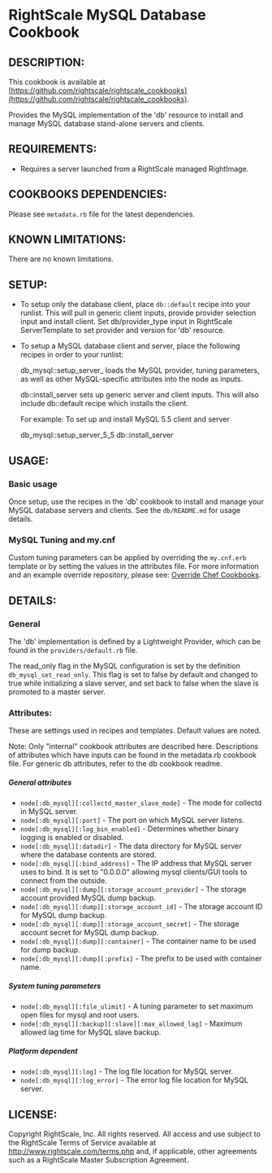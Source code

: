 # RightScale MySQL Database Cookbook

## DESCRIPTION:

This cookbook is available at [https://github.com/rightscale/rightscale_cookbooks](https://github.com/rightscale/rightscale_cookbooks).

Provides the MySQL implementation of the 'db' resource to install and manage
MySQL database stand-alone servers and clients.

## REQUIREMENTS:

* Requires a server launched from a RightScale managed RightImage.

## COOKBOOKS DEPENDENCIES:

Please see `metadata.rb` file for the latest dependencies.

## KNOWN LIMITATIONS:

There are no known limitations.

## SETUP:

* To setup only the database client, place `db::default` recipe into
  your runlist. This will pull in generic client inputs, provide provider
  selection input and install client. Set db/provider_type input in
  RightScale ServerTemplate to set provider and version for 'db' resource.
* To setup a MySQL database client and server, place the following recipes
  in order to your runlist:

    db_mysql::setup_server_<version>
      loads the MySQL provider, tuning parameters, as well as other
      MySQL-specific attributes into the node as inputs.

    db::install_server
      sets up generic server and client inputs. This will also include
      db::default recipe which installs the client.

  For example: To set up and install MySQL 5.5 client and server

    db_mysql::setup_server_5_5
    db::install_server

## USAGE:

### Basic usage

Once setup, use the recipes in the 'db' cookbook to install and manage your
MySQL database servers and clients. See the `db/README.md` for usage details.

### MySQL Tuning and my.cnf

Custom tuning parameters can be applied by overriding the `my.cnf.erb`
template or by setting the values in the attributes file. For more information
and an example override repository, please see: [Override Chef Cookbooks][CCDG].

[CCDG]: http://support.rightscale.com/12-Guides/Chef_Cookbooks_Developer_Guide/04-Developer/ServerTemplate_Development/08-Common_Development_Tasks/Override_Chef_Cookbooks

## DETAILS:

### General

The 'db' implementation is defined by a Lightweight Provider, which can be
found in the `providers/default.rb` file.

The read_only flag in the MySQL configuration is set by the definition
`db_mysql_set_read_only`. This flag is set to false by default
and changed to true while initializing a slave server, and set back to
false when the slave is promoted to a master server.

### Attributes:

These are settings used in recipes and templates. Default values are noted.

Note: Only "internal" cookbook attributes are described here. Descriptions of
attributes which have inputs can be found in the metadata.rb cookbook file. For
generic db attributes, refer to the db cookbook readme.

##### General attributes

* `node[:db_mysql][:collectd_master_slave_mode]` -
  The mode for collectd in MySQL server.
* `node[:db_mysql][:port]` -
  The port on which MySQL server listens.
* `node[:db_mysql][:log_bin_enabled]` -
  Determines whether binary logging is enabled or disabled.
* `node[:db_mysql][:datadir]` -
  The data directory for MySQL server where the database contents are stored.
* `node[:db_mysql][:bind_address]` -
  The IP address that MySQL server uses to bind. It is set to "0.0.0.0" allowing
  mysql clients/GUI tools to connect from the outside.
* `node[:db_mysql][:dump][:storage_account_provider]` -
  The storage account provided MySQL dump backup.
* `node[:db_mysql][:dump][:storage_account_id]` -
  The storage account ID for MySQL dump backup.
* `node[:db_mysql][:dump][:storage_account_secret]` -
  The storage account secret for MySQL dump backup.
* `node[:db_mysql][:dump][:container]` -
  The container name to be used for dump backup.
* `node[:db_mysql][:dump][:prefix]` -
  The prefix to be used with container name.

##### System tuning parameters

* `node[:db_mysql][:file_ulimit]` -
  A tuning parameter to set maximum open files for mysql and root users.
* `node[:db_mysql][:backup][:slave][:max_allowed_lag]` -
  Maximum allowed lag time for MySQL slave backup.

##### Platform dependent

* `node[:db_mysql][:log]` - The log file location for MySQL server.
* `node[:db_mysql][:log_error]` - The error log file location for MySQL server.

## LICENSE:

Copyright RightScale, Inc. All rights reserved.
All access and use subject to the RightScale Terms of Service available at
http://www.rightscale.com/terms.php and, if applicable, other agreements
such as a RightScale Master Subscription Agreement.

